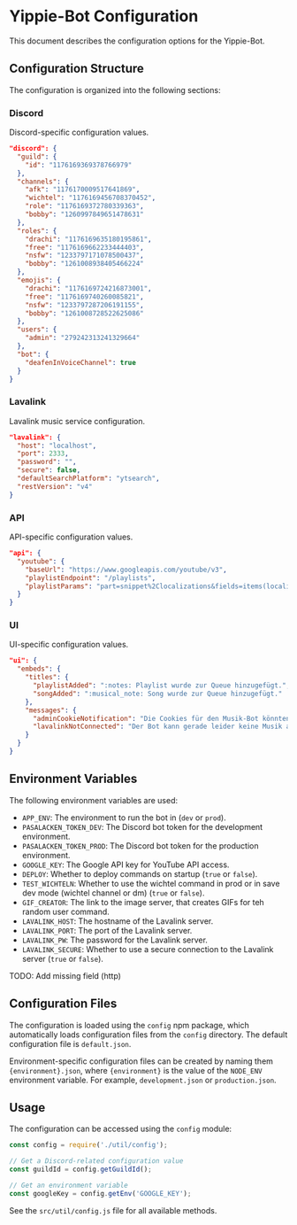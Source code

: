 # Yippie-Bot Configuration

This document describes the configuration options for the Yippie-Bot.

## Configuration Structure

The configuration is organized into the following sections:

### Discord

Discord-specific configuration values.

```json
"discord": {
  "guild": {
    "id": "1176169369378766979"
  },
  "channels": {
    "afk": "1176170009517641869",
    "wichtel": "1176169456708370452",
    "role": "1176169372780339363",
    "bobby": "1260997849651478631"
  },
  "roles": {
    "drachi": "1176169635180195861",
    "free": "1176169662233444403",
    "nsfw": "1233797171078500437",
    "bobby": "1261008938405466224"
  },
  "emojis": {
    "drachi": "1176169724216873001",
    "free": "1176169740260085821",
    "nsfw": "1233797287206191155",
    "bobby": "1261008728522625086"
  },
  "users": {
    "admin": "279242313241329664"
  },
  "bot": {
    "deafenInVoiceChannel": true
  }
}
```

### Lavalink

Lavalink music service configuration.

```json
"lavalink": {
  "host": "localhost",
  "port": 2333,
  "password": "",
  "secure": false,
  "defaultSearchPlatform": "ytsearch",
  "restVersion": "v4"
}
```

### API

API-specific configuration values.

```json
"api": {
  "youtube": {
    "baseUrl": "https://www.googleapis.com/youtube/v3",
    "playlistEndpoint": "/playlists",
    "playlistParams": "part=snippet%2Clocalizations&fields=items(localizations%2Csnippet%2Flocalized%2Csnippet%2Ftitle%2Csnippet%2Fthumbnails)"
  }
}
```

### UI

UI-specific configuration values.

```json
"ui": {
  "embeds": {
    "titles": {
      "playlistAdded": ":notes: Playlist wurde zur Queue hinzugefügt.",
      "songAdded": ":musical_note: Song wurde zur Queue hinzugefügt."
    },
    "messages": {
      "adminCookieNotification": "Die Cookies für den Musik-Bot könnten ausgelaufen sein!",
      "lavalinkNotConnected": "Der Bot kann gerade leider keine Musik abspielen. Melde dich bei <@{adminUserId}>"
    }
  }
}
```

## Environment Variables

The following environment variables are used:

- `APP_ENV`: The environment to run the bot in (`dev` or `prod`).
- `PASALACKEN_TOKEN_DEV`: The Discord bot token for the development environment.
- `PASALACKEN_TOKEN_PROD`: The Discord bot token for the production environment.
- `GOOGLE_KEY`: The Google API key for YouTube API access.
- `DEPLOY`: Whether to deploy commands on startup (`true` or `false`).
- `TEST_WICHTELN`: Whether to use the wichtel command in prod or in save dev mode (wichtel channel or dm) (`true` or `false`).
- `GIF_CREATOR`: The link to the image server, that creates GIFs for teh random user command.
- `LAVALINK_HOST`: The hostname of the Lavalink server.
- `LAVALINK_PORT`: The port of the Lavalink server.
- `LAVALINK_PW`: The password for the Lavalink server.
- `LAVALINK_SECURE`: Whether to use a secure connection to the Lavalink server (`true` or `false`).

TODO: Add missing field (http)

## Configuration Files

The configuration is loaded using the `config` npm package, which automatically loads configuration files from the `config` directory. The default configuration file is `default.json`.

Environment-specific configuration files can be created by naming them `{environment}.json`, where `{environment}` is the value of the `NODE_ENV` environment variable. For example, `development.json` or `production.json`.

## Usage

The configuration can be accessed using the `config` module:

```javascript
const config = require('./util/config');

// Get a Discord-related configuration value
const guildId = config.getGuildId();

// Get an environment variable
const googleKey = config.getEnv('GOOGLE_KEY');
```

See the `src/util/config.js` file for all available methods.